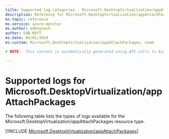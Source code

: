 ```yaml
---
title: Supported log categories - Microsoft.DesktopVirtualization/appAttachPackages
description: Reference for Microsoft.DesktopVirtualization/appAttachPackages in Azure Monitor Logs.
ms.topic: reference
ms.service: azure-monitor
ms.author: edbaynash
author: EdB-MSFT
ms.date: 04/01/2024
ms.custom: Microsoft.DesktopVirtualization/appAttachPackages, naam

# NOTE:  This content is automatically generated using API calls to Azure. Any edits made on these files will be overwritten in the next run of the script. 

---
```





# Supported logs for Microsoft.DesktopVirtualization/appAttachPackages  
The following table lists the types of logs available for the Microsoft.DesktopVirtualization/appAttachPackages resource type.
  

  
[!INCLUDE [Microsoft.DesktopVirtualization/appAttachPackages](./includes/microsoft-desktopvirtualization-appattachpackages-logs-include.md)]  
  
  

